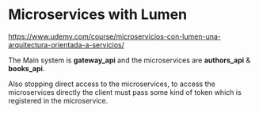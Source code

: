 # Microservices with Lumen

https://www.udemy.com/course/microservicios-con-lumen-una-arquitectura-orientada-a-servicios/

The Main system is __gateway_api__ and the microservices are __authors_api__ & __books_api__.
 
Also stopping direct access to the microservices, to access the microservices directly 
the client must pass some kind of token which is registered in the microservice. 
 
